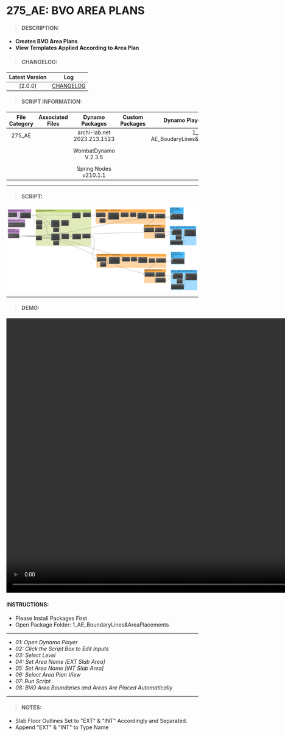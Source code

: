 # 275_AE: BVO AREA PLANS

> #### DESCRIPTION: 
- **Creates BVO Area Plans**
- **View Templates Applied According to Area Plan**

> #### CHANGELOG:

| Latest Version | Log |
| :-------: | :----: | 
|[2.0.0] | [CHANGELOG](/_scripts/_project/275_VESTEDA/AREA/changelog/AE_BVO.md) |

> #### SCRIPT INFORMATION: 

| File Category | Associated Files | Dynamo Packages | Custom Packages | Dynamo Player Package | Revit Version | Author | Reviewed By | File Name & Location | 
| :-------: | :----: | :---: | :---: | :---: | :---: | :---: | :---: | :--: |
| 275_AE |  | archi-lab.net 2023.213.1523 | | 1_ AE_BoudaryLines&AreaPlacements | Revit 2023 | Cathrine Macabuhay |  | 20230601_275_BVO V2.0.0 |
|           |  | WombatDynamo V.2.3.5 |                 |                    | | | | (https://bimcapcom.sharepoint.com/:f:/s/BCP-Main/Ep-67CzejlBPhYoGnRRkW88BkADxZLWiKNiGEavmM2eZJg?e=SEg7sx) |
| | | Spring Nodes v210.1.1 |

------------------------------------------------------------
> #### SCRIPT: 

<img src="./_scripts/_project/275_VESTEDA/AREA/images/275_AE_BVO.png">


------------------------------------------------------------

> #### DEMO: 

<video width="1280" height="720" controls>
 <source src="./_scripts/_project/275_VESTEDA/AREA/demo/275_AE_BVO.mp4" type="video/mp4">
</video>

#### INSTRUCTIONS: 
- Please Install Packages First
- Open Package Folder: 1_AE_BoundaryLines&AreaPlacements
----------------------------------------------------------------
- *01: Open Dynamo Player*
- *02: Click the Script Box to Edit Inputs*
- *03: Select Level*
- *04: Set Area Name [EXT Slab Area]*
- *05: Set Area Name [INT Slab Area]*
- *06: Select Area Plan View*
- *07: Run Script*
- *08: BVO Area Boundaries and Areas Are Placed Automatically*

------------------------------------------------------------
> #### NOTES: 
- Slab Floor Outlines Set to "EXT" & "INT" Accordingly and Separated.
- Append "EXT" & "INT" to Type Name